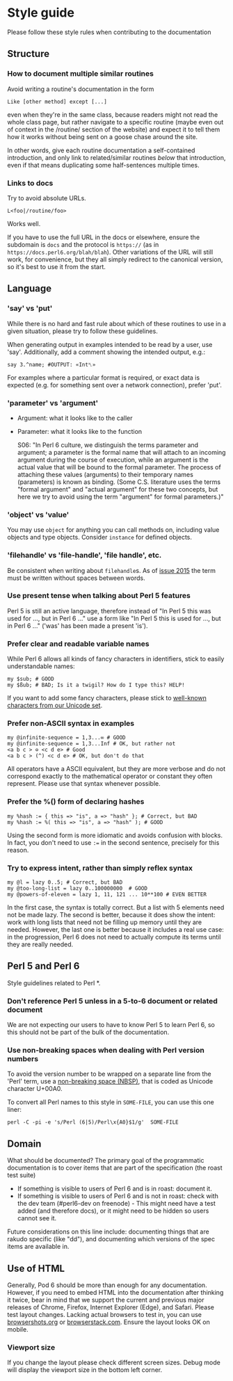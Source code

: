 # Style guide

Please follow these style rules when contributing to the documentation

## Structure

### How to document multiple similar routines

Avoid writing a routine's documentation in the form

    Like [other method] except [...]

even when they're in the same class, because readers might not read the whole
class page, but rather navigate to a specific routine (maybe even out of
context in the /routine/ section of the website) and expect it to tell them how
it works without being sent on a goose chase around the site.

In other words, give each routine documentation a self-contained introduction,
and only link to related/similar routines *below* that introduction, even if
that means duplicating some half-sentences multiple times.

### Links to docs

Try to avoid absolute URLs.

    L<foo|/routine/foo>

Works well.

If you have to use the full URL in the docs or elsewhere, ensure the
subdomain is `docs` and the protocol is `https://` (as in
`https://docs.perl6.org/blah/blah`). Other variations of the URL will still
work, for convenience, but they all simply redirect to the canonical version,
so it's best to use it from the start.

## Language

### 'say' vs 'put'

While there is no hard and fast rule about which of these routines to use
in a given situation, please try to follow these guidelines.

When generating output in examples intended to be read by a user, use 'say'.
Additionally, add a comment showing the intended output, e.g.:

    say 3.^name; #OUTPUT: «Int␤»

For examples where a particular format is required, or exact data is expected
(e.g. for something sent over a network connection), prefer 'put'.

### 'parameter' vs 'argument'

* Argument: what it looks like to the caller
* Parameter: what it looks like to the function

    S06: "In Perl 6 culture, we distinguish the terms parameter and argument; a
    parameter is the formal name that will attach to an incoming argument
    during the course of execution, while an argument is the actual value that
    will be bound to the formal parameter. The process of attaching these
    values (arguments) to their temporary names (parameters) is known as
    binding. (Some C.S. literature uses the terms "formal argument" and "actual
    argument" for these two concepts, but here we try to avoid using the term
    "argument" for formal parameters.)"

### 'object' vs 'value'

You may use `object` for anything you can call methods on, including value objects and type objects. Consider `instance` for defined objects.

### 'filehandle' vs 'file-handle', 'file handle', etc.

Be consistent when writing about `filehandle`s.
As of [issue 2015](https://github.com/perl6/doc/issues/2015) the term must be written without spaces between words.

### Use present tense when talking about Perl 5 features

Perl 5 is still an active language, therefore instead of
"In Perl 5 this was used for ..., but in Perl 6 ..."
use a form like "In Perl 5 this is used for ..., but in Perl 6 ..."
('was' has been made a present 'is').

### Prefer clear and readable variable names

While Perl 6 allows all kinds of fancy characters in identifiers,
stick to easily understandable names:

    my $sub; # GOOD
    my $ßub; # BAD; Is it a twigil? How do I type this? HELP!

If you want to add some fancy characters, please stick to
[well-known characters from our Unicode set](https://docs.perl6.org/language/unicode_ascii).

### Prefer non-ASCII syntax in examples

    my @infinite-sequence = 1,3...∞ # GOOD
    my @infinite-sequence = 1,3...Inf # OK, but rather not
    <a b c > ⊖ <c d e> # Good
    <a b c > (^) <c d e> # OK, but don't do that

All operators have a ASCII equivalent, but they are more
verbose and do not correspond exactly to the mathematical operator or constant
they often represent. Please use that syntax whenever possible.

### Prefer the %() form of declaring hashes

    my %hash := { this => "is", a => "hash" }; # Correct, but BAD
    my %hash := %( this => "is", a => "hash" ); # GOOD

Using the second form is more idiomatic and avoids confusion with
blocks. In fact, you don't need to use `:=` in the second sentence,
precisely for this reason.

### Try to express intent, rather than simply reflex syntax

    my @l = lazy 0..5; # Correct, but BAD
    my @too-long-list = lazy 0..100000000  # GOOD
    my @powers-of-eleven = lazy 1, 11, 121 ... 10**100 # EVEN BETTER

In the first case, the syntax is totally correct. But a list with 5
elements need not be made lazy. The second is better, because it does
show the intent: work with long lists that need not be filling up
memory until they are needed. However, the last one is better because
it includes a real use case: in the progression, Perl 6 does not need
to actually compute its terms until they are really needed.

## Perl 5 and Perl 6

Style guidelines related to Perl *.

### Don't reference Perl 5 unless in a 5-to-6 document or related document

We are not expecting our users to have to know Perl 5 to learn Perl 6, so this
should not be part of the bulk of the documentation.

### Use non-breaking spaces when dealing with Perl version numbers

To avoid the version number to be wrapped on a separate line from the 'Perl' term,
use a [non-breaking space (NBSP)](https://en.wikipedia.org/wiki/Non-breaking_space),
that is coded as Unicode character U+00A0.

To convert all Perl names to this style in `SOME-FILE`, you can use this one liner:

    perl -C -pi -e 's/Perl (6|5)/Perl\x{A0}$1/g'  SOME-FILE

## Domain

What should be documented? The primary goal of the programmatic documentation
is to cover items that are part of the specification (the roast test suite)

* If something is visible to users of Perl 6 and is in roast: document it.
* If something is visible to users of Perl 6 and is not in roast: check with the dev team (#perl6-dev on freenode) - This might need have a test added (and therefore docs), or it might need to be hidden so users cannot see it.

Future considerations on this line include: documenting things that are rakudo
specific (like "dd"), and documenting which versions of the spec items are
available in.

## Use of HTML

Generally, Pod 6 should be more than enough for any documentation. However, if you need to embed HTML into the documentation after thinking it twice,  bear in mind that we support the current and previous major releases of Chrome, Firefox,
Internet Explorer (Edge), and Safari. Please test layout changes.
Lacking actual browsers to test in, you can use [browsershots.org](http://browsershots.org)
or [browserstack.com](http://browserstack.com). Ensure the layout looks OK on mobile.

### Viewport size

If you change the layout please check different screen sizes. Debug mode will
display the viewport size in the bottom left corner.
